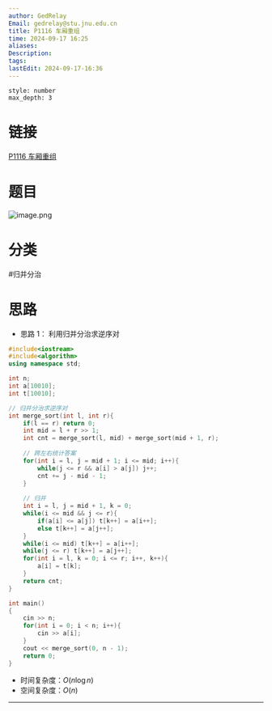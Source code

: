 ```yaml
---
author: GedRelay
Email: gedrelay@stu.jnu.edu.cn
title: P1116 车厢重组
time: 2024-09-17 16:25
aliases: 
Description: 
tags: 
lastEdit: 2024-09-17-16:36
---
```


```toc
style: number
max_depth: 3
```

# 链接
[P1116 车厢重组](https://www.luogu.com.cn/problem/P1116) 

# 题目
![image.png](https://ged-pic-bed.oss-cn-guangzhou.aliyuncs.com/img/202409171625179.png)


# 分类
#归并分治 

# 思路
- 思路 1：
利用归并分治求逆序对


```cpp
#include<iostream>
#include<algorithm>
using namespace std;

int n;
int a[10010];
int t[10010];

// 归并分治求逆序对
int merge_sort(int l, int r){
    if(l == r) return 0;
    int mid = l + r >> 1;
    int cnt = merge_sort(l, mid) + merge_sort(mid + 1, r);
    
    // 跨左右统计答案
    for(int i = l, j = mid + 1; i <= mid; i++){
        while(j <= r && a[i] > a[j]) j++;
        cnt += j - mid - 1;
    }
    
    // 归并
    int i = l, j = mid + 1, k = 0;
    while(i <= mid && j <= r){
        if(a[i] <= a[j]) t[k++] = a[i++];
        else t[k++] = a[j++];
    }
    while(i <= mid) t[k++] = a[i++];
    while(j <= r) t[k++] = a[j++];
    for(int i = l, k = 0; i <= r; i++, k++){
        a[i] = t[k];
    }
    return cnt;
}

int main()
{
	cin >> n;
	for(int i = 0; i < n; i++){
	    cin >> a[i];
	}
	cout << merge_sort(0, n - 1);
	return 0;
}
```


- 时间复杂度：${O\left( n\log n \right)  }$ 
- 空间复杂度：${O\left( n \right)  }$ 


---

